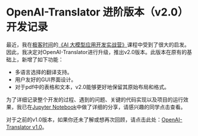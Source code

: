 # OpenAI-Translator 进阶版本（v2.0）开发记录

最近，我在[极客时间](https://time.geekbang.org/)的[《AI 大模型应用开发实战营》](https://u.geekbang.org/subject/llm/1005515)课程中受到了很大的启发。因此，我决定对OpenAI-Translator进行升级，推出v2.0版本。此版本在原有的基础上，新增了如下功能：

- 多语言选择的翻译支持。
- 用户友好的GUI界面设计。
- 对于pdf中的表格和文本，v2.0能够更好地保留其原始布局和格式。

为了详细记录整个开发的过程、遇到的问题、关键的代码实现以及项目的运行效果，我已在[Jupyter Notebook](链接_to_your_notebook)中做了详细的分享，请感兴趣的同学点击查看。

对于之前的v1.0版本，如果你还未了解或想再次回顾，请点击此处：[OpenAI-Translator v1.0](https://github.com/DjangoPeng/openai-quickstart/tree/main/openai-translator)。


